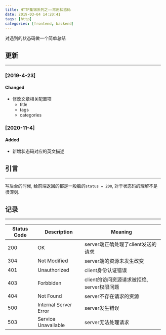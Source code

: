```yaml
---
title: HTTP集锦系列之——常用状态码
date: 2019-03-04 14:20:41
tags: [http]
categories: [frontend, backend]
---
```


对遇到的状态码做一个简单总结


<!-- more -->


## 更新

------

### [2019-4-23]

#### Changed

- 修改文章相关配置项
  - title
  - tags
  - categories

### [2020-11-4]

#### Added

- 新增状态码对应的英文描述

## 引言

------

写后台的时候, 给前端返回的都是一股脑的`status = 200`, 对于状态码的理解不是很深刻.

## 记录

------

| Status Code | Description           | Meaning                                    |
| ----------- | --------------------- | ------------------------------------------ |
| 200         | OK                    | server端正确处理了client发送的请求         |
| 304         | Not Modified          | server端的资源未发生改变                   |
| 401         | Unauthorized          | client身份认证错误                         |
| 403         | Forbbiden             | client的访问资源请求被拒绝, server权限问题 |
| 404         | Not Found             | server不存在请求的资源                     |
| 500         | Internal Server Error | server发生错误                             |
| 503         | Service Unavailable   | server无法处理请求                         |